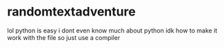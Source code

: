 # randomtextadventure
lol python is easy i dont even know much about python
idk how to make it work with the file so just use a compiler

